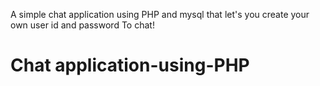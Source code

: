 A simple chat application using PHP and mysql that let's you create your own user id and password To chat!
# Chat application-using-PHP
